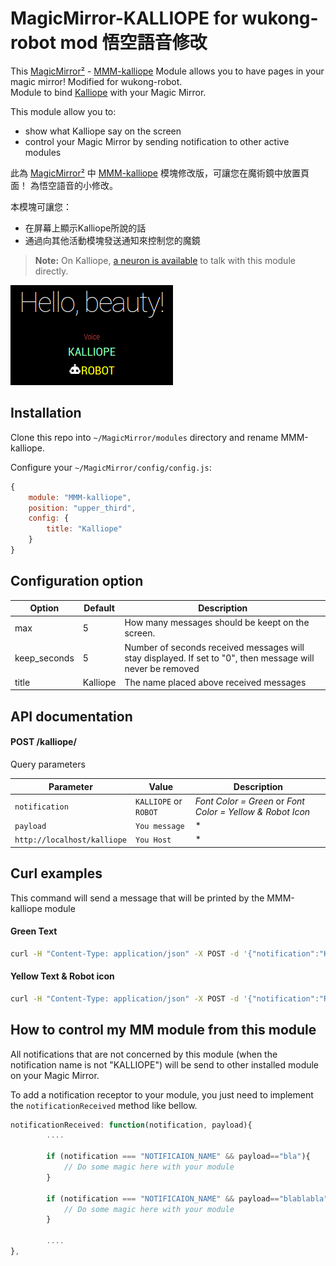 # MagicMirror-KALLIOPE for wukong-robot mod 悟空語音修改

This [MagicMirror²][mm] - [MMM-kalliope](https://github.com/kalliope-project/kalliope) Module allows you to have pages in your magic mirror!
Modified for wukong-robot.  
Module to bind [Kalliope](https://github.com/kalliope-project/kalliope) with your Magic Mirror.

This module allow you to:
- show what Kalliope say on the screen
- control your Magic Mirror by sending notification to other active modules

此為 [MagicMirror²][mm] 中 [MMM-kalliope](https://github.com/kalliope-project/kalliope) 模塊修改版，可讓您在魔術鏡中放置頁面！
為悟空語音的小修改。

本模塊可讓您：
- 在屏幕上顯示Kalliope所說的話
- 通過向其他活動模塊發送通知來控制您的魔鏡



> **Note:** On Kalliope, [a neuron is available](https://github.com/kalliope-project/kalliope_neuron_magic_mirror) to talk with this module directly.

![Demo](images/KALLIOPE.png)


## Installation

Clone this repo into `~/MagicMirror/modules` directory and rename MMM-kalliope.

Configure your `~/MagicMirror/config/config.js`:

```js
{
    module: "MMM-kalliope",
    position: "upper_third",
    config: {
        title: "Kalliope"
    }
}
```

## Configuration option

| Option       | Default  | Description                                                                                                |
|--------------|----------|------------------------------------------------------------------------------------------------------------|
| max          | 5        | How many messages should be keept on the screen.                                                           |
| keep_seconds | 5        | Number of seconds received messages will stay displayed. If set to "0", then message will never be removed |
| title        | Kalliope | The name placed above received messages                                                                    |

## API documentation

#### POST /kalliope/
Query parameters

| Parameter          | Value            | Description |
| --------------- | ------------------------ | --------- |
| `notification`       | `KALLIOPE` or `ROBOT`| *Font Color = Green* or *Font Color = Yellow & Robot Icon*|
| `payload`       | `You message`    | * |
| `http://localhost/kalliope`       | `You Host`    | * |

## Curl examples

This command will send a message that will be printed by the MMM-kalliope module

#### Green Text
```bash
curl -H "Content-Type: application/json" -X POST -d '{"notification":"KALLIOPE", "payload": "Test1"}' http://localhost/kalliope

```

#### Yellow Text & Robot icon
```bash
curl -H "Content-Type: application/json" -X POST -d '{"notification":"ROBOT", "payload": "Test1"}' http://localhost/kalliope
```

## How to control my MM module from this module

All notifications that are not concerned by this module (when the notification name is not "KALLIOPE") will be send to other installed module on your Magic Mirror.

To add a notification receptor to your module, you just need to implement the `notificationReceived` method like bellow.

```js
notificationReceived: function(notification, payload){
		....

		if (notification === "NOTIFICAION_NAME" && payload=="bla"){
			// Do some magic here with your module
		}

		if (notification === "NOTIFICAION_NAME" && payload=="blablabla"){
			// Do some magic here with your module
		}

		....
},
```

[mm]: https://github.com/MichMich/MagicMirror
